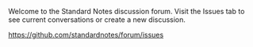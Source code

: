 Welcome to the Standard Notes discussion forum. Visit the Issues tab to see current conversations or create a new discussion. 

https://github.com/standardnotes/forum/issues
